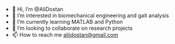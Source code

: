 - 👋 Hi, I’m @AliDostan
- 👀 I’m interested in biomechanical engineering and gait analysis 
- 🌱 I’m currently learning MATLAB and Python
- 💞️ I’m looking to collaborate on research projects 
- 📫 How to reach me aliidostan@gmail.com

<!---
AliDostan/AliDostan is a ✨ special ✨ repository because its `README.md` (this file) appears on your GitHub profile.
You can click the Preview link to take a look at your changes.
--->
